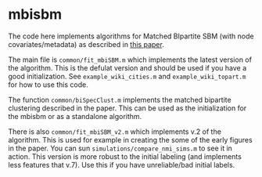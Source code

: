 # mbisbm


The code here implements algorithms for Matched BIpartite SBM (with node covariates/metadata) as
described in [this paper](https://arxiv.org/abs/1703.04943). 

The main file is `common/fit_mbiSBM.m` which implements the latest version of the algorithm.
This is the defulat version and should be used if you have a good initialization. 
See `example_wiki_cities.m` and `example_wiki_topart.m` for how to use this code.

The function `common/biSpecClust.m` implements the matched bipartite clustering described in the paper.
This can be used as the initialization for the mbisbm or as a standalone algorithm.

There is also `common/fit_mbiSBM_v2.m` which implements v.2 of the algorithm. This is used for example
in creating the some of the early figures in the paper. You can sun `simulations/compare_nmi_sims.m`
to see it in action. This version is more robust to the initial labeling 
(and implements less features that v.7). Use this if you have unreliable/bad initial labels.
